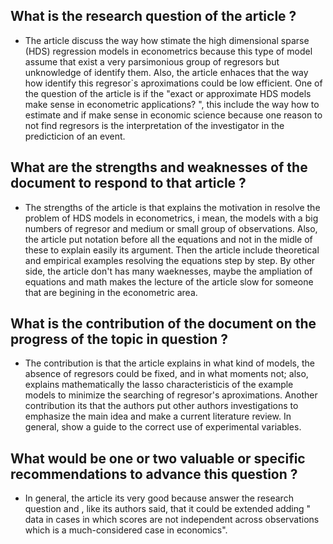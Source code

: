 ## What is the research question of the article ?

* The article discuss the way how stimate the high dimensional sparse (HDS) regression models in econometrics because this type of model assume that exist a very parsimonious group of regresors but unknowledge of identify them. Also, the article enhaces that the way how identify this regresor`s aproximations could be low efficient. One of the question of the article is if the "exact or approximate HDS models make sense in econometric applications? ", this include the way how to estimate and if make sense in economic science because one reason to not find regresors is the interpretation of the investigator in the predicticion of an event.

## What are the strengths and weaknesses of the document to respond to that article ?

* The strengths of the article is that explains the motivation in resolve the problem of HDS models in econometrics, i mean, the models with a big numbers of regresor and medium or small group of observations. Also, the article put notation before all the equations and not in the midle of these to explain easily its argument. Then the article include theoretical and empirical examples resolving the equations step by step. By other side, the article don't has many waeknesses, maybe the ampliation of equations and math makes the lecture of the article slow for someone that are begining in the econometric area. 

## What is the contribution of the document on the progress of the topic in question ?

*  The contribution is that the article explains in what  kind of models, the absence of regresors could be fixed, and in what moments not; also, explains mathematically the lasso characteristicis of the example models to minimize the searching of regresor's aproximations. Another contribution its that the authors put other authors investigations to emphasize the main idea and make a current literature review. In general, show a guide to the correct use of experimental variables. 

## What would be one or two valuable or specific recommendations to advance this question ?

*  In general, the article its very good because answer the research question and , like its authors said, that it could be extended adding " data in cases in which scores are not independent across observations which is a much-considered case in economics". 